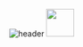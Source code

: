 ![header](https://capsule-render.vercel.app/api?type=venom&color=gradient&height=400&section=header&text=Hey,%20I'm%20Jacob%20👋&fontSize=80)
<a href="https://www.instagram.com/hlusakkk/">
  <img height="50" src="https://cdn2.iconfinder.com/data/icons/social-icons-33/128/Instagram-512.png"/>
</a>



<!--
**Luckeris/Luckeris** is a ✨ _special_ ✨ repository because its `README.md` (this file) appears on your GitHub profile.

Here are some ideas to get you started:

- 🔭 I’m currently working on ...
- 🌱 I’m currently learning ...
- 👯 I’m looking to collaborate on ...
- 🤔 I’m looking for help with ...
- 💬 Ask me about ...
- 📫 How to reach me: ...
- 😄 Pronouns: ...
- ⚡ Fun fact: ...
-->
